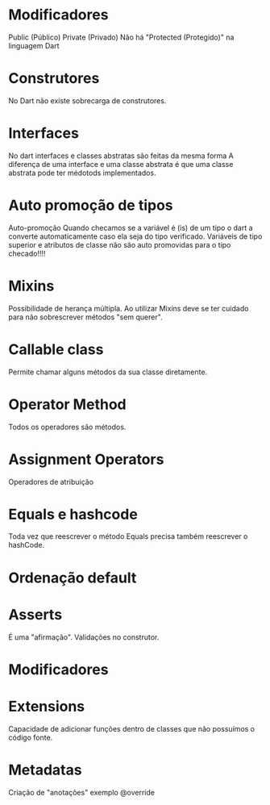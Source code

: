 # Modificadores
 Public (Público)
 Private (Privado)
 Não há "Protected (Protegido)" na linguagem Dart

# Construtores
No Dart não existe sobrecarga de construtores.

# Interfaces
 No  dart interfaces e classes abstratas são feitas da mesma forma
 A diferença de uma interface e uma classe abstrata é que uma classe
 abstrata pode ter médotods implementados.

# Auto promoção de tipos
  Auto-promoção
  Quando checamos se a variável é (is) de um tipo
  o dart a converte automaticamente caso ela seja do tipo verificado.
  Variáveis de tipo superior e atributos de classe
  não são auto promovidas para o tipo checado!!!!

# Mixins
 Possibilidade de herança múltipla. Ao utilizar Mixins deve se ter cuidado para não sobrescrever métodos "sem querer".

# Callable class
  Permite chamar alguns métodos da sua classe diretamente.

# Operator Method
 Todos os operadores são métodos.

 # Assignment Operators
 Operadores de atribuição

 # Equals e hashcode
 Toda vez que reescrever o método Equals precisa também reescrever o hashCode.

 # Ordenação default

 # Asserts
 É uma "afirmação". Validações no construtor.

 # Modificadores

 # Extensions
  Capacidade de adicionar funções dentro de classes que não possuímos o código fonte.

  # Metadatas
  Criação de "anotações" exemplo @override